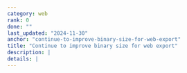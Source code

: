 ```yaml
---
category: web
rank: 0
done: ""
last_updated: "2024-11-30"
anchor: "continue-to-improve-binary-size-for-web-export"
title: "Continue to improve binary size for web export"
description: |
details: |
---
```

